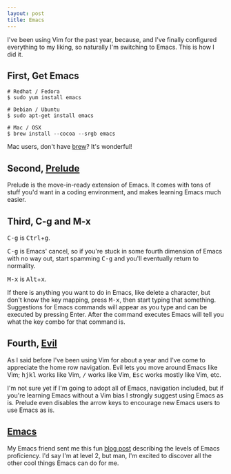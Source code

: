 ```yaml
---
layout: post
title: Emacs
---
```


I've been using Vim for the past year, because, and I've finally configured everything to my liking, so naturally I'm switching to Emacs.  This is how I did it.

## First, Get Emacs

~~~ shell
# Redhat / Fedora
$ sudo yum install emacs

# Debian / Ubuntu
$ sudo apt-get install emacs

# Mac / OSX
$ brew install --cocoa --srgb emacs
~~~
Mac users, don't have [brew](http://brew.sh/)? It's wonderful!

## Second, [Prelude](http://batsov.com/prelude/)

Prelude is the move-in-ready extension of Emacs.  It comes with tons of stuff you'd want in a coding environment, and makes learning Emacs much easier.

## Third, C-g and M-x

<kbd>C-g</kbd> is <kbd>Ctrl</kbd>+<kbd>g</kbd>.

<kbd>C-g</kbd> is Emacs' cancel, so if you're stuck in some fourth dimension of Emacs with no way out, start spamming <kbd>C-g</kbd> and you'll eventually return to normality.

<kbd>M-x</kbd> is <kbd>Alt</kbd>+<kbd>x</kbd>.

If there is anything you want to do in Emacs, like delete a character, but don't know the key mapping, press <kbd>M-x</kbd>, then start typing that something.  Suggestions for Emacs commands will appear as you type and can be executed by pressing Enter.  After the command executes Emacs will tell you what the key combo for that command is.

## Fourth, [Evil](https://gitorious.org/evil/pages/Home)

As I said before I've been using Vim for about a year and I've come to appreciate the home row navigation.  Evil lets you move around Emacs like Vim;  <kbd>h</kbd><kbd>j</kbd><kbd>k</kbd><kbd>l</kbd> works like Vim, <kbd>/</kbd> works like Vim, <kbd>Esc</kbd> works mostly like Vim, etc.

I'm not sure yet if I'm going to adopt all of Emacs, navigation included, but if you're learning Emacs without a Vim bias I strongly suggest using Emacs as is.  Prelude even disables the arrow keys to encourage new Emacs users to use Emacs as is.

## [Emacs](http://xkcd.com/378/)

My Emacs friend sent me this fun [blog post](http://blog.vivekhaldar.com/post/3996068979/the-levels-of-emacs-proficiency) describing the levels of Emacs proficiency.  I'd say I'm at level 2, but man, I'm excited to discover all the other cool things Emacs can do for me.
